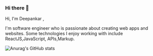 ### Hi there 👋

<!--
**DEEPANKARTIWARI/DEEPANKARTIWARI** is a ✨ _special_ ✨ repository because its `README.md` (this file) appears on your GitHub profile.

Here are some ideas to get you started:

- 🔭 I’m currently working on ...
- 🌱 I’m currently learning ...
- 👯 I’m looking to collaborate on ...
- 🤔 I’m looking for help with ...
- 💬 Ask me about ...
- 📫 How to reach me: ...
- 😄 Pronouns: ...
- ⚡ Fun fact: ...
-->
Hi, I'm Deepankar ,



I'm software engineer who is passionate about  creating web apps and websites. Some technologies I enjoy working with include ReactJS,JavaScript, APIs,Markup.

![Anurag's GitHub stats](https://github-readme-stats.vercel.app/api?username=DEEPANKARTIWARI&hide=contribs,prs)
